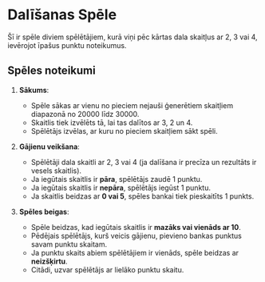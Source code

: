 # Dalīšanas Spēle

Šī ir spēle diviem spēlētājiem, kurā viņi pēc kārtas dala skaitļus ar 2, 3 vai 4, ievērojot īpašus punktu noteikumus.

## Spēles noteikumi

1. **Sākums**:
   - Spēle sākas ar vienu no pieciem nejauši ģenerētiem skaitļiem diapazonā no 20000 līdz 30000.
   - Skaitlis tiek izvēlēts tā, lai tas dalītos ar 3, 2 un 4.
   - Spēlētājs izvēlas, ar kuru no pieciem skaitļiem sākt spēli.

2. **Gājienu veikšana**:
   - Spēlētāji dala skaitli ar 2, 3 vai 4 (ja dalīšana ir precīza un rezultāts ir vesels skaitlis).
   - Ja iegūtais skaitlis ir **pāra**, spēlētājs zaudē 1 punktu.
   - Ja iegūtais skaitlis ir **nepāra**, spēlētājs iegūst 1 punktu.
   - Ja skaitlis beidzas ar **0 vai 5**, spēles bankai tiek pieskaitīts 1 punkts.

3. **Spēles beigas**:
   - Spēle beidzas, kad iegūtais skaitlis ir **mazāks vai vienāds ar 10**.
   - Pēdējais spēlētājs, kurš veicis gājienu, pievieno bankas punktus savam punktu skaitam.
   - Ja punktu skaits abiem spēlētājiem ir vienāds, spēle beidzas ar **neizšķirtu**.
   - Citādi, uzvar spēlētājs ar lielāko punktu skaitu.
